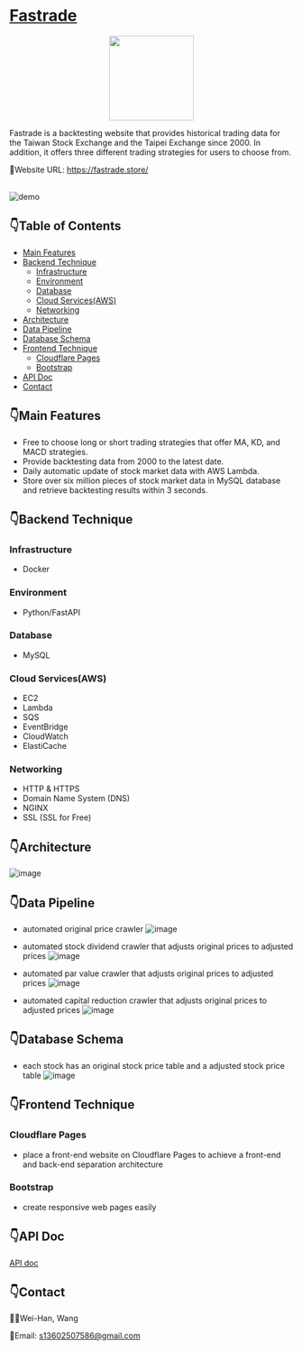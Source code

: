 # [Fastrade](https://fastrade.store/)

<p align="center">
  <img width="150" src="logo.png">
</p>

Fastrade is a backtesting website that provides historical trading data for the Taiwan Stock Exchange and the Taipei Exchange since 2000. In addition, it offers three different trading strategies for users to choose from.

🔗Website URL: https://fastrade.store/

</br>

<img  src="./demo.gif" alt="demo"/>

## :point_down:Table of Contents

- [Main Features](#point_downmain-features)
- [Backend Technique](#point_downbackend-technique)
  - [Infrastructure](#infrastructure)
  - [Environment](#environment)
  - [Database](#database)
  - [Cloud Services(AWS)](#cloud-servicesaws)
  - [Networking](#networking)
- [Architecture](#point_downarchitecture)
- [Data Pipeline](#point_downdata-pipeline)
- [Database Schema](#point_downdatabase-schema)
- [Frontend Technique](#point_downfrontend-technique)
  - [Cloudflare Pages](#Cloudflare-Pages)
  - [Bootstrap](#bootstrap)
- [API Doc](#point_downapi-doc)
- [Contact](#point_downcontact)

## :point_down:Main Features

- Free to choose long or short trading strategies that offer MA, KD, and MACD strategies.
- Provide backtesting data from 2000 to the latest date.
- Daily automatic update of stock market data with AWS Lambda.
- Store over six million pieces of stock market data in MySQL database and retrieve backtesting results within 3 seconds.

## :point_down:Backend Technique

### Infrastructure

- Docker

### Environment

- Python/FastAPI

### Database

- MySQL

### Cloud Services(AWS)

- EC2
- Lambda
- SQS
- EventBridge
- CloudWatch
- ElastiCache

### Networking

- HTTP & HTTPS
- Domain Name System (DNS)
- NGINX
- SSL (SSL for Free)

## :point_down:Architecture

![image](architecture.png)

## :point_down:Data Pipeline

- automated original price crawler
  ![image](price_crawler.png)

- automated stock dividend crawler that adjusts original prices to adjusted prices
  ![image](dividend_crawler.png)

- automated par value crawler that adjusts original prices to adjusted prices
  ![image](par_value_adjustment_crawler.png)

- automated capital reduction crawler that adjusts original prices to adjusted prices
  ![image](par_value_adjustment_crawler.png)

## :point_down:Database Schema

- each stock has an original stock price table and a adjusted stock price table
  ![image](mysql.png)

## :point_down:Frontend Technique

### Cloudflare Pages

- place a front-end website on Cloudflare Pages to achieve a front-end and back-end separation architecture

### Bootstrap

- create responsive web pages easily

## :point_down:API Doc

[API doc](https://api.fastrade.store/docs)

## :point_down:Contact

👨‍💻Wei-Han, Wang
<br/>

:email:Email: s13602507586@gmail.com
